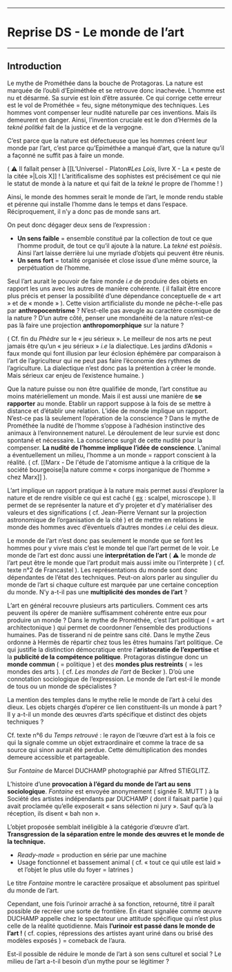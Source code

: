 ***
# Reprise DS - Le monde de l’art
***
## Introduction 

Le mythe de Prométhée dans la bouche de Protagoras. La nature est marquée de l’oubli d’Epiméthée et se retrouve donc inachevée. L’homme est nu et désarmé. Sa survie est loin d’être assurée. Ce qui corrige cette erreur est le vol de Prométhée = feu, signe métonymique des techniques. Les hommes vont compenser leur nudité naturelle par ces inventions. Mais ils demeurent en danger. Ainsi, l’invention cruciale est le don d’Hermès de la *tekné politké* fait de la justice et de la vergogne. 

C’est parce que la nature est défectueuse que les hommes créent leur monde par l’art, c’est parce qu’Epiméthée a manqué d’art, que la nature qu’il a façonné ne suffit pas à faire un monde. 

( ⚠ Il fallait penser à [[L’Universel - Platon#*Les Lois*, livre X - La « peste de la citée »|Lois X]] ! L’aritificalisme des sophistes est précisément ce qui nie le statut de monde à la nature et qui fait de la *tekné* le propre de l’homme !  )

Ainsi, le monde des hommes serait le monde de l’art, le monde rendu stable et pérenne qui installe l’homme dans le temps et dans l’espace. Réciproquement, il n’y a donc pas de monde sans art. 

On peut donc dégager deux sens de l’expression : 
- **Un sens faible** = ensemble constitué par la collection de tout ce que l’homme produit, de tout ce qu’il ajoute à la nature. La *tekné* est *poièsis*. Ainsi l’art laisse derrière lui une myriade d’objets qui peuvent être réunis. 
- **Un sens fort** = totalité organisée et close issue d’une même source, la perpétuation de l’homme. 

Seul l’art aurait le pouvoir de faire monde *i.e* de produire des objets en rapport les uns avec les autres de manière cohérente. ( il fallait être encore plus précis et penser la possibilité d’une dépendance conceptuelle de « art » et de « monde » ). Cette vision artificialiste du monde ne pêche-t-elle pas par **anthropocentrisme** ? N’est-elle pas aveugle au caractère cosmique de la nature ? D’un autre côté, penser une mondanéité de la nature n’est-ce pas là faire une projection **anthropomorphique** sur la nature ? 

( Cf. fin du *Phèdre* sur le « jeu sérieux ». Le meilleur de nos arts ne peut jamais être qu’un « jeu sérieux » *i.e* la dialectique. Les jardins d’Adonis = faux monde qui font illusion par leur éclosion éphémère par comparaison à l’art de l’agriculteur qui ne peut pas faire l’économie des rythmes de l’agriculture. La dialectique n’est donc pas la prétention à créer le monde. Mais sérieux car enjeu de l’existence humaine. ) 

Que la nature puisse ou non être qualifiée de monde, l’art constitue au moins matériellement un monde. Mais il est aussi une manière de **se rapporter** au monde. Etablir un rapport suppose à la fois de se mettre à distance et d’établir une relation. L’idée de monde implique un rapport. N’est-ce pas là seulement l’opération de la conscience ? Dans le mythe de Prométhée la nudité de l’homme s’oppose à l’adhésion instinctive des animaux à l’environnement naturel. Le déroulement de leur survie est donc spontané et nécessaire. La conscience surgit de cette nudité pour la compenser. **La nudité de l’homme implique l’idée de conscience**. L’animal a éventuellement un milieu, l’homme a un monde = rapport conscient à la réalité. ( cf. [[Marx - De l'étude de l'atomisme antique à la critique de la société bourgeoise|la nature comme « corps inorganique de l’homme » chez Marx]] ). 

L’art implique un rapport pratique à la nature mais permet aussi d’explorer la nature et de rendre visible ce qui est caché ( <u>ex</u> : scalpel, microscope ). Il permet de se représenter la nature et d’y projeter et d’y matérialiser des valeurs et des significations ( cf. Jean-Pierre Vernant sur la projection astronomique de l’organisation de la cité ) et de mettre en relations le monde des hommes avec d’éventuels d’autres mondes *i.e* celui des dieux. 

Le monde de l’art n’est donc pas seulement le monde que se font les hommes pour y vivre mais c’est le monde tel que l’art permet de le voir. Le monde de l’art est donc aussi une **interprétation de l’art** ( ⚠ le monde *de* l’art peut être le monde que l’art produit mais aussi imite ou l’interprète ) ( cf. texte n°2 de Francastel ). Les représentations du monde sont donc dépendantes de l’état des techniques. Peut-on alors parler au singulier du monde de l’art si chaque culture est marquée par une certaine conception du monde. N’y a-t-il pas une **multiplicité des mondes de l’art** ? 

L’art en général recouvre plusieurs arts particuliers. Comment ces arts peuvent ils opérer de manière suffisamment cohérente entre eux pour produire un monde ? Dans le mythe de Prométhée, c’est l’art politique ( = art architectonique ) qui permet de coordonner l’ensemble des productions humaines. Pas de tisserand ni de peintre sans cité. Dans le mythe Zeus ordonne à Hermès de répartir chez tous les êtres humains l’art politique. Ce qui justifie la distinction démocratique entre l’**aristocratie de l’expertise** et la **publicité de la compétence politique**. Protagoras distingue donc un **monde commun** ( = politique ) et des **mondes plus restreints** ( = les mondes des arts ). ( cf. *Les mondes de l’art* de Becker ). D’où une connotation sociologique de l’expression. Le monde de l’art est-il le monde de tous ou un monde de spécialistes ? 

La mention des temples dans le mythe relie le monde de l’art à celui des dieux. Les objets chargés d’opérer ce lien constituent-ils un monde à part ? Il y a-t-il un monde des œuvres d’arts spécifique et distinct des objets techniques ? 

Cf. texte n°6 du *Temps retrouvé* : le rayon de l’œuvre d’art est à la fois ce qui la signale comme un objet extraordinaire et comme la trace de sa source qui sinon aurait été perdue. Cette démultiplication des mondes demeure accessible et partageable. 

Sur *Fontaine* de Marcel DUCHAMP photographié par Alfred STIEGLITZ. 

L’histoire d’une **provocation à l’égard du monde de l’art au sens sociologique**. *Fontaine* est envoyée anonymement ( signée R. MUTT ) à la Société des artistes indépendants par DUCHAMP ( dont il faisait partie ) qui avait proclamée qu’elle exposerait « sans sélection ni jury ». Sauf qu’à la réception, ils disent « bah non ». 

L’objet proposée semblait inéligible à la catégorie d’œuvre d’art. **Transgression de la séparation entre le monde des œuvres et le monde de la technique.** 
- *Ready-made* = production en série par une machine 
- Usage fonctionnel et bassement animal ( cf. « tout ce qui utile est laid » et l’objet le plus utile du foyer = latrines )

Le titre *Fontaine* montre le caractère prosaïque et absolument pas spirituel du monde de l’art. 

Cependant, une fois l’urinoir arraché à sa fonction, retourné, titré il paraît possible de recréer une sorte de frontière. En étant signalée comme œuvre DUCHAMP appelle chez le spectateur une attitude spécifique qui n’est plus celle de la réalité quotidienne. Mais **l’urinoir est passé dans le monde de l’art !**  ( cf. copies, répressions des artistes ayant uriné dans ou brisé des modèles exposés ) = comeback de l’aura. 

Est-il possible de réduire le monde de l’art à son sens culturel et social ? Le milieu de l’art a-t-il besoin d’un mythe pour se légitimer ? 